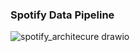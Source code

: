 ### Spotify Data Pipeline

![spotify_architecure drawio](https://user-images.githubusercontent.com/60953643/210038941-b677abf7-60b9-4fbf-94e3-accc25321208.png)
